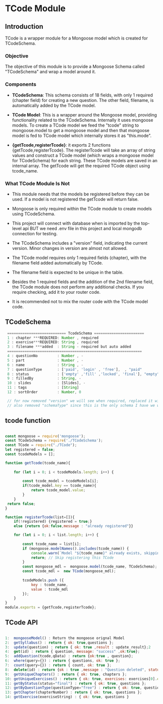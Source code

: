 # TCode Module

## Introduction

TCode is a wrapper module for a Mongoose model which is created for TCodeSchema.

### Objective

The objective of this module is to provide a Mongoose Schema called "TCodeSchema" and wrap a model around it.

### Components

- **TCodeSchema**: This schema consists of 18 fields, with only 1 required (chapter field) for creating a new question. The other field, filename, is automatically added by the TCode model.
  
- **TCode Model**: This is a wrapper around the Mongoose model, providing functionality related to the TCodeSchema. Internally it uses mongoose models. To create a TCode model we feed the "tcode" string to mongoose.model to get a mongoose model and then that mongoose model is fed to TCode model which internally stores it as "this.mode".

- **{getTcode,registerTcode}**: it exports 2 functions {getTcode,registerTcode}. The registerTcode will take an array of string values and construct a TCode model (which wraps a mongoose model for TCodeSchema) for each string. These TCode models are saved in an internal array. The getTcode will get the required TCode object using tcode_name.
  

### What TCode Module Is Not

- This module needs that the models be registered before they can be used. If a model is not registered the getTcode will return false.
  
- Mongoose is only required within the TCode module to create models using TCodeSchema.

- This project will connect with database when is imported by the top-level api BUT we need .env file in this project and local mongodb connection for testing.
  
- The TCodeSchema includes a "version" field, indicating the current version. Minor changes in version are almost not allowed.
  
- The TCode model requires only 1 required fields (chapter), with the filename field added automatically by TCode.
  
- The filename field is expected to be unique in the table.
  
- Besides the 1 required fields and the addition of the 2nd filename field, the TCode module does not perform any additional checks. If you require checking, add it to your router code.
  
- It is recommended not to mix the router code with the TCode model code.

## TCodeSchema

```javascript
 =========================== TcodeSchema =======================
 1 : chapter ***REQUIRED: Number , required
 2 : exercise***REQUIRED: String , required
 3 : filename ***added  : String - required but auto added
 ==============================================================
 4 : questionNo         : Number , -
 5 : part               : Number , -
 6 : name               : String , -
 7 : questionType       : ['paid', 'login' , 'free'],  , "paid"
 8 : status             : ['empty' ,'fill' ,'locked', 'final'], "empty"
 9 : filledBy           : String, -
 10 : slides            : [Slides], -
 11 : tags              : [String]
 12 : sortOrder         : Number, 0

 // for now removed "version" we will see when required, replaced it with "tags"
 // also removed "schemaType" since this is the only schema I have we will se if required but for now this creates confusion.
```

## tcode function

```javascript

const mongoose = require('mongoose');
const TCodeSchema = require('./TCodeSchema');
const TCode = require("./TCode");
let registered = false;
const tcodeModels = [];

function getTcode(tcode_name){
    
    for (let i = 0; i < tcodeModels.length; i++) {
        
        const tcode_model = tcodeModels[i];
        if(tcode_model.key == tcode_name){
            return tcode_model.value;
        }
    }
 return false;    
}

function registerTcode(list=[]){
    if(!registered) {registered = true;}
    else {return {ok:false,message : "already registered"}}

    for (let i = 0; i < list.length; i++) {    
        
        const tcode_name = list[i];
        if (mongoose.modelNames().includes(tcode_name)) {
            console.warn(`Model "${tcode_name}" already exists, skipping...`);
            return; // Skip registering this TCode
        }
        const mongoose_mdl =  mongoose.model(tcode_name, TCodeSchema);
        const tcode_mdl =  new TCode(mongoose_mdl);
        
        tcodeModels.push ({
            key : tcode_name,
            value : tcode_mdl
        });
    }
}
module.exports = {getTcode,registerTcode};

```



## TCode API

```javascript

1:  mongooseModel() : Return the mongoose orignal Model
2:  getSyllabus() : return { ok: true,questions };
3:  update(question) : return { ok: true ,result : update_result};2
4:  get(id) : return { question, message: "success" ,ok:true};
5:  addQuestion(tcode,qData) : return {ok:true , question};
6:  where(query={}) : return { questions, ok: true };
7:  count(query={}) : return { count, ok: true };
8:  delete(id) : return {ok : true ,message : "Question deleted", status:200 };
9:  getUniqueChapters() : return { ok: true, chapters };
10: getUniqueExercises() : return { ok: true, exercises: exercises[0].exercises };
11: getByStatus(status="final") : return { ok: true, questions };
12: getByQuestionType(questionType="free") : return { ok: true, questions };
13: getChapter(chapterNumber) : return { ok: true, questions };
14: getExercise(exerciseString) : { ok: true, questions }

```
